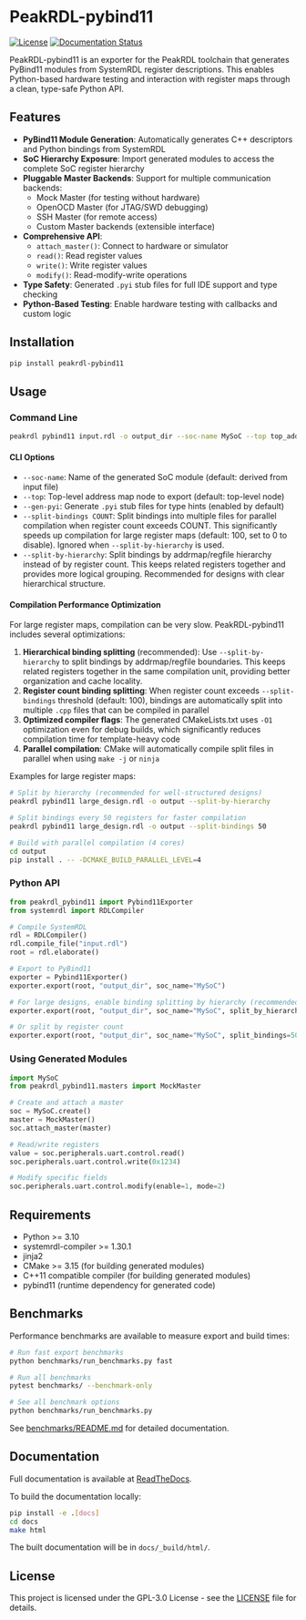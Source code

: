 # PeakRDL-pybind11

[![License](https://img.shields.io/badge/license-GPL--3.0-blue)](https://github.com/arnavsacheti/PeakRDL-pybind11/blob/main/LICENSE)
[![Documentation Status](https://readthedocs.org/projects/peakrdl-pybind11/badge/?version=latest)](https://peakrdl-pybind11.readthedocs.io/en/latest/?badge=latest)

PeakRDL-pybind11 is an exporter for the PeakRDL toolchain that generates PyBind11 modules from SystemRDL register descriptions. This enables Python-based hardware testing and interaction with register maps through a clean, type-safe Python API.

## Features

- **PyBind11 Module Generation**: Automatically generates C++ descriptors and Python bindings from SystemRDL
- **SoC Hierarchy Exposure**: Import generated modules to access the complete SoC register hierarchy
- **Pluggable Master Backends**: Support for multiple communication backends:
  - Mock Master (for testing without hardware)
  - OpenOCD Master (for JTAG/SWD debugging)
  - SSH Master (for remote access)
  - Custom Master backends (extensible interface)
- **Comprehensive API**: 
  - `attach_master()`: Connect to hardware or simulator
  - `read()`: Read register values
  - `write()`: Write register values
  - `modify()`: Read-modify-write operations
- **Type Safety**: Generated `.pyi` stub files for full IDE support and type checking
- **Python-Based Testing**: Enable hardware testing with callbacks and custom logic

## Installation

```bash
pip install peakrdl-pybind11
```

## Usage

### Command Line

```bash
peakrdl pybind11 input.rdl -o output_dir --soc-name MySoC --top top_addrmap --gen-pyi
```

#### CLI Options

- `--soc-name`: Name of the generated SoC module (default: derived from input file)
- `--top`: Top-level address map node to export (default: top-level node)
- `--gen-pyi`: Generate `.pyi` stub files for type hints (enabled by default)
- `--split-bindings COUNT`: Split bindings into multiple files for parallel compilation when register count exceeds COUNT. This significantly speeds up compilation for large register maps (default: 100, set to 0 to disable). Ignored when `--split-by-hierarchy` is used.
- `--split-by-hierarchy`: Split bindings by addrmap/regfile hierarchy instead of by register count. This keeps related registers together and provides more logical grouping. Recommended for designs with clear hierarchical structure.

#### Compilation Performance Optimization

For large register maps, compilation can be very slow. PeakRDL-pybind11 includes several optimizations:

1. **Hierarchical binding splitting** (recommended): Use `--split-by-hierarchy` to split bindings by addrmap/regfile boundaries. This keeps related registers together in the same compilation unit, providing better organization and cache locality.
2. **Register count binding splitting**: When register count exceeds `--split-bindings` threshold (default: 100), bindings are automatically split into multiple `.cpp` files that can be compiled in parallel
3. **Optimized compiler flags**: The generated CMakeLists.txt uses `-O1` optimization even for debug builds, which significantly reduces compilation time for template-heavy code
4. **Parallel compilation**: CMake will automatically compile split files in parallel when using `make -j` or `ninja`

Examples for large register maps:
```bash
# Split by hierarchy (recommended for well-structured designs)
peakrdl pybind11 large_design.rdl -o output --split-by-hierarchy

# Split bindings every 50 registers for faster compilation
peakrdl pybind11 large_design.rdl -o output --split-bindings 50

# Build with parallel compilation (4 cores)
cd output
pip install . -- -DCMAKE_BUILD_PARALLEL_LEVEL=4
```

### Python API

```python
from peakrdl_pybind11 import Pybind11Exporter
from systemrdl import RDLCompiler

# Compile SystemRDL
rdl = RDLCompiler()
rdl.compile_file("input.rdl")
root = rdl.elaborate()

# Export to PyBind11
exporter = Pybind11Exporter()
exporter.export(root, "output_dir", soc_name="MySoC")

# For large designs, enable binding splitting by hierarchy (recommended)
exporter.export(root, "output_dir", soc_name="MySoC", split_by_hierarchy=True)

# Or split by register count
exporter.export(root, "output_dir", soc_name="MySoC", split_bindings=50)
```

### Using Generated Modules

```python
import MySoC
from peakrdl_pybind11.masters import MockMaster

# Create and attach a master
soc = MySoC.create()
master = MockMaster()
soc.attach_master(master)

# Read/write registers
value = soc.peripherals.uart.control.read()
soc.peripherals.uart.control.write(0x1234)

# Modify specific fields
soc.peripherals.uart.control.modify(enable=1, mode=2)
```

## Requirements

- Python >= 3.10
- systemrdl-compiler >= 1.30.1
- jinja2
- CMake >= 3.15 (for building generated modules)
- C++11 compatible compiler (for building generated modules)
- pybind11 (runtime dependency for generated code)

## Benchmarks

Performance benchmarks are available to measure export and build times:

```bash
# Run fast export benchmarks
python benchmarks/run_benchmarks.py fast

# Run all benchmarks
pytest benchmarks/ --benchmark-only

# See all benchmark options
python benchmarks/run_benchmarks.py
```

See [benchmarks/README.md](benchmarks/README.md) for detailed documentation.
## Documentation

Full documentation is available at [ReadTheDocs](https://peakrdl-pybind11.readthedocs.io/).

To build the documentation locally:

```bash
pip install -e .[docs]
cd docs
make html
```

The built documentation will be in `docs/_build/html/`.

## License

This project is licensed under the GPL-3.0 License - see the [LICENSE](LICENSE) file for details.

